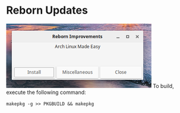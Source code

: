 # Reborn Updates
![Reborn Updates](/reborn-updates/reborn-updates.png)
To build, execute the following command:
```
makepkg -g >> PKGBUILD && makepkg
```
